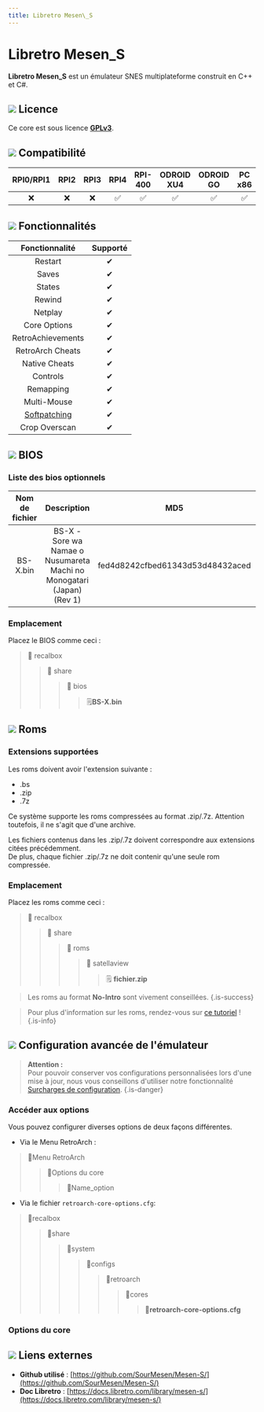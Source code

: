 ```yaml
---
title: Libretro Mesen\_S
---
```


# Libretro Mesen\_S

**Libretro Mesen\_S** est un émulateur SNES multiplateforme construit en C++ et C\#.

## ![](./gerald-g-parchment-background-or-border-5.svg) Licence

Ce core est sous licence [**GPLv3**](https://github.com/SourMesen/Mesen-S/blob/master/README.md).

## ![](./compatibility.png) Compatibilité

| RPI0/RPI1 | RPI2 | RPI3 | RPI4 | RPI-400 | ODROID XU4 | ODROID GO | PC x86 | PC X86\_64 |
| :---: | :---: | :---: | :---: | :---: | :---: | :---: | :---: | :---: |
| ❌ | ❌ | ❌ | ✅ | ✅ | ✅ | ✅ | ✅ | ✅ |

## ![](./cogwheel-145804_640.png) Fonctionnalités

| Fonctionnalité | Supporté |
| :---: | :---: |
| Restart | ✔ |
| Saves | ✔ |
| States | ✔ |
| Rewind | ✔ |
| Netplay | ✔ |
| Core Options | ✔ |
| RetroAchievements | ✔ |
| RetroArch Cheats | ✔ |
| Native Cheats | ✔ |
| Controls | ✔ |
| Remapping | ✔ |
| Multi-Mouse | ✔ |
| [Softpatching](https://docs.libretro.com/guides/softpatching/) | ✔ |
| Crop Overscan | ✔ |

## ![](./tqfp32.svg) BIOS

### Liste des bios optionnels

| **Nom de fichier** | Description | MD5 | Fourni |
| :---: | :---: | :---: | :---: |
| BS-X.bin | BS-X - Sore wa Namae o Nusumareta Machi no Monogatari \(Japan\) \(Rev 1\) | fed4d8242cfbed61343d53d48432aced | ❌  |

### Emplacement

Placez le BIOS comme ceci :

> 📁 recalbox
>
> > 📁 share
> >
> > > 📁 bios
> > >
> > > > 🗒**BS-X.bin**

## ![](./rom-30098_640.png) Roms

### Extensions supportées

Les roms doivent avoir l'extension suivante :

* .bs
* .zip
* .7z

Ce système supporte les roms compressées au format .zip/.7z. Attention toutefois, il ne s'agit que d'une archive.

Les fichiers contenus dans les .zip/.7z doivent correspondre aux extensions citées précédemment.  
De plus, chaque fichier .zip/.7z ne doit contenir qu'une seule rom compressée.

### Emplacement

Placez les roms comme ceci :

> 📁 recalbox
>
> > 📁 share
> >
> > > 📁 roms
> > >
> > > > 📁 satellaview
> > > >
> > > > > 🗒 **fichier.zip**


>Les roms au format **No-Intro** sont vivement conseillées.
{.is-success}


>Pour plus d'information sur les roms, rendez-vous sur [ce tutoriel](/v/francais/tutoriels/jeux/generalite/les-roms-et-les-isos) !
{.is-info}

## ![](./hammer-28636_640.png) Configuration avancée de l'émulateur


>**Attention :**  
>Pour pouvoir conserver vos configurations personnalisées lors d'une mise à jour, nous vous conseillons d'utiliser notre fonctionnalité [Surcharges de configuration](/v/francais/usage-avance/surcharge-de-configuration).
{.is-danger}

### Accéder aux options

Vous pouvez configurer diverses options de deux façons différentes.

* Via le Menu RetroArch :

> 📁Menu RetroArch
>
> > 📁Options du core
> >
> > > 🧩Name\_option

* Via le fichier `retroarch-core-options.cfg`:

> 📁recalbox
>
> > 📁share
> >
> > > 📁system
> > >
> > > > 📁configs
> > > >
> > > > > 📁retroarch
> > > > >
> > > > > > 📁cores
> > > > > >
> > > > > > > 🧩**retroarch-core-options.cfg**

### Options du core

## ![](./kisspng-web-development-world-wide-web-computer-icons-webs-world-wide-web-icon-png-5ab05c24477216.4540070115215073642927.png) Liens externes

* **Github utilisé** : [https://github.com/SourMesen/Mesen-S/](https://github.com/SourMesen/Mesen-S/)
* **Doc Libretro** : [https://docs.libretro.com/library/mesen-s/](https://docs.libretro.com/library/mesen-s/)

